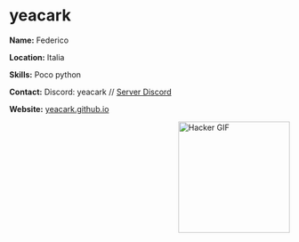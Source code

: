 # yeacark

**Name:** Federico

**Location:** Italia

**Skills:** Poco python

**Contact:** Discord: yeacark // [Server Discord](yeacark.github.io/discord)

**Website:** [yeacark.github.io](https://yeacark.github.io)

<img src="https://media.tenor.com/IvyuPtEfzhoAAAAC/matrix.gif" alt="Hacker GIF" align="right" height="200">
